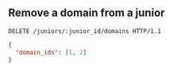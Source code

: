 ## Remove a domain from a junior

```http
DELETE /juniors/:junior_id/domains HTTP/1.1
```

```json
{
  "domain_ids": [1, 2]
}
```

